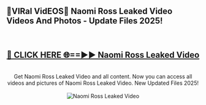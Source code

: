 <h2>🔴VIRal VidEOS🔴 Naomi Ross Leaked Video Videos And Photos - Update Files 2025!</h2>
<br>
<div align="center">
<h2><a href="https://virallinks.top/odZfE0" rel="nofollow">🔴 CLICK HERE 🌐==►► Naomi Ross Leaked Video</a></h2>
<br>
Get Naomi Ross Leaked Video and all content. Now you can access all videos and pictures of Naomi Ross Leaked Video. New Updated Files 2025!
<br>
<br>
<a href="https://virallinks.top/odZfE0" rel="nofollow" data-target="animated-image.originalLink"><img src="https://i.imgur.com/dJHk4Zq.gif)" alt="Naomi Ross Leaked Video" style="max-width: 100%; display: inline-block;" data-target="animated-image.originalImage"></a>
</div>
<br>
